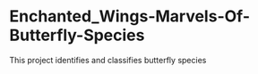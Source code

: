 # Enchanted_Wings-Marvels-Of-Butterfly-Species
This project identifies and classifies butterfly species

